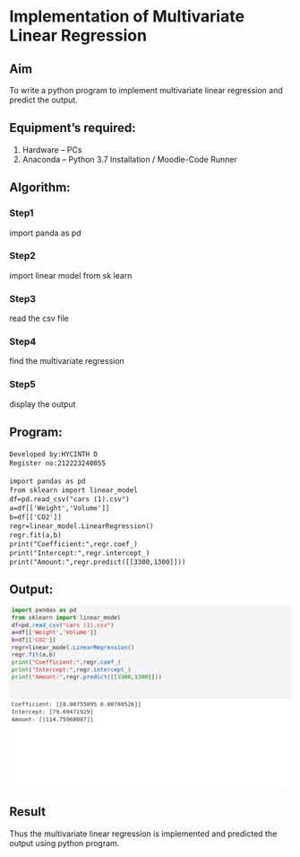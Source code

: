 # Implementation of Multivariate Linear Regression
## Aim
To write a python program to implement multivariate linear regression and predict the output.
## Equipment’s required:
1.	Hardware – PCs
2.	Anaconda – Python 3.7 Installation / Moodle-Code Runner
## Algorithm:
### Step1
import panda as pd
### Step2
import linear model from sk learn
### Step3
read the csv file
### Step4
find the multivariate regression
### Step5
display the output
## Program:
```
Developed by:HYCINTH D
Register no:212223240055

import pandas as pd
from sklearn import linear_model
df=pd.read_csv("cars (1).csv")
a=df[['Weight','Volume']]
b=df[['CO2']]
regr=linear_model.LinearRegression()
regr.fit(a,b)
print("Coefficient:",regr.coef_)
print("Intercept:",regr.intercept_)
print("Amount:",regr.predict([[3300,1300]]))

```
## Output:

![alt text](image.png)

## Result
Thus the multivariate linear regression is implemented and predicted the output using python program.